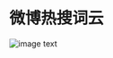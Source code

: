 
# 微博热搜词云

![image text](https://github.com/vmp65l3/weibo_hotrank/blob/master/%E8%AF%8D%E4%BA%91%E5%9B%BE%E7%89%87.jpg)
